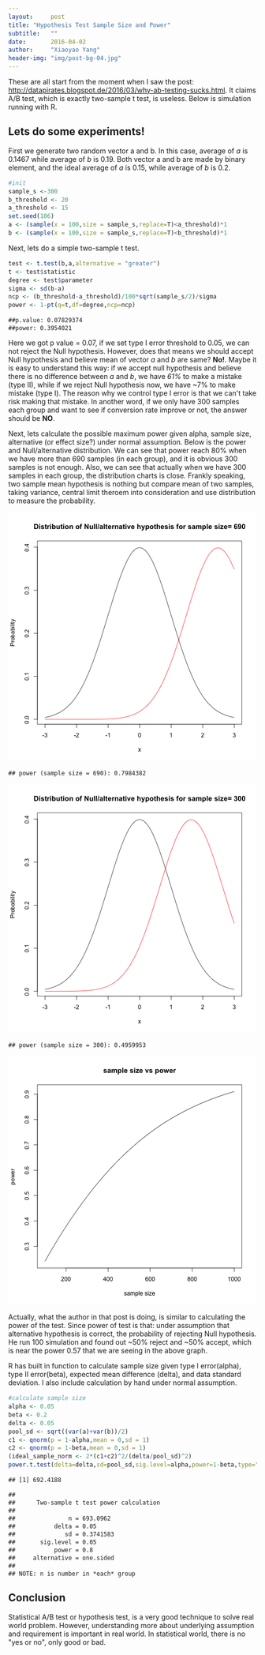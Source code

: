 ```yaml
---
layout:     post
title: "Hypothesis Test Sample Size and Power"
subtitle:   ""
date:       2016-04-02
author:     "Xiaoyao Yang"
header-img: "img/post-bg-04.jpg"
---
```



These are all start from the moment when I saw the post: <http://datapirates.blogspot.de/2016/03/why-ab-testing-sucks.html>. It claims A/B test, which is exactly two-sample t test, is useless. Below is simulation running with R.

## Lets do some experiments!

First we generate two random vector a and b. In this case, average of *a* is 0.1467 while average of *b* is 0.19. Both vector a and b are made by binary element, and the ideal average of *a* is 0.15, while average of *b* is 0.2.

~~~ r
#init
sample_s <-300
b_threshold <- 20
a_threshold <- 15
set.seed(106)
a <- (sample(x = 100,size = sample_s,replace=T)<a_threshold)*1
b <- (sample(x = 100,size = sample_s,replace=T)<b_threshold)*1
~~~

Next, lets do a simple two-sample t test.

~~~r
test <- t.test(b,a,alternative = "greater")
t <- test$statistic
degree <- test$parameter
sigma <- sd(b-a)
ncp <- (b_threshold-a_threshold)/100*sqrt(sample_s/2)/sigma
power <- 1-pt(q=t,df=degree,ncp=ncp)
~~~ 





```
##p.value: 0.07829374 
##power: 0.3954021
```

Here we got p value = 0.07, if we set type I error threshold to 0.05, we can not reject the Null hypothesis. However, does that means we should accept Null hypothesis and believe mean of vector *a* and *b* are same? **No!**. Maybe it is easy to understand this way: if we accept null hypothesis and believe there is no difference between *a* and *b*, we have *61%* to make a mistake (type II), while if we reject Null hypothesis now, we have ~7% to make mistake (type I). The reason why we control type I error is that we can't take risk making that mistake. In another word, if we only have 300 samples each group and want to see if conversion rate improve or not, the answer should be **NO**.



Next, lets calculate the possible maximum power given alpha, sample size, alternative (or effect size?) under normal assumption. Below is the power and Null/alternative distribution. We can see that power reach 80% when we have more than 690 samples (in each group), and it is obvious 300 samples is not enough. Also, we can see that actually when we have 300 samples in each group, the distribution charts is close. Frankly speaking, two sample mean hypothesis is nothing but compare mean of two samples, taking variance, central limit theroem into consideration and use distribution to measure the probability.



![plot of chunk unnamed-chunk-3](/figure/source/2016-04-02-hypothesis-test-sample-size/unnamed-chunk-3-1.png)

```
## power (sample size = 690): 0.7984382
```

![plot of chunk unnamed-chunk-3](/figure/source/2016-04-02-hypothesis-test-sample-size/unnamed-chunk-3-2.png)

```
## power (sample size = 300): 0.4959953
```

![plot of chunk unnamed-chunk-3](/figure/source/2016-04-02-hypothesis-test-sample-size/unnamed-chunk-3-3.png)

Actually, what the author in that post is doing, is similar to calculating the power of the test. Since power of test is that: under assumption that alternative hypothesis is correct, the probability of rejecting Null hypothesis. He run 100 simulation and found out ~50% reject and ~50% accept, which is near the power 0.57 that we are seeing in the above graph.



R has built in function to calculate sample size given type I error(alpha), type II error(beta), expected mean difference (delta), and data standard deviation. I also include calculation by hand under normal assumption. 

~~~r
#calculate sample size
alpha <- 0.05
beta <- 0.2
delta <- 0.05
pool_sd <- sqrt((var(a)+var(b))/2)
c1 <- qnorm(p = 1-alpha,mean = 0,sd = 1)
c2 <- qnorm(p = 1-beta,mean = 0,sd = 1)
(ideal_sample_norm <- 2*(c1+c2)^2/(delta/pool_sd)^2)
power.t.test(delta=delta,sd=pool_sd,sig.level=alpha,power=1-beta,type="two.sample",alternative="one.sided")
~~~



```
## [1] 692.4188
```

```
## 
##      Two-sample t test power calculation 
## 
##               n = 693.0962
##           delta = 0.05
##              sd = 0.3741583
##       sig.level = 0.05
##           power = 0.8
##     alternative = one.sided
## 
## NOTE: n is number in *each* group
```


## Conclusion

Statistical A/B test or hypothesis test, is a very good technique to solve real world problem. However, understanding more about underlying assumption and requirement is important in real world. In statistical world, there is no "yes or no", only good or bad.

